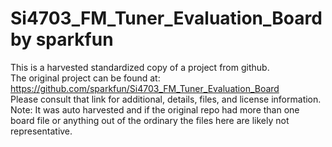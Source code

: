 
# Si4703_FM_Tuner_Evaluation_Board by sparkfun  
This is a harvested standardized copy of a project from github.  
The original project can be found at:  
https://github.com/sparkfun/Si4703_FM_Tuner_Evaluation_Board  
Please consult that link for additional, details, files, and license information.  
Note: It was auto harvested and if the original repo had more than one board file or anything out of the ordinary the files here are likely not representative.  
    